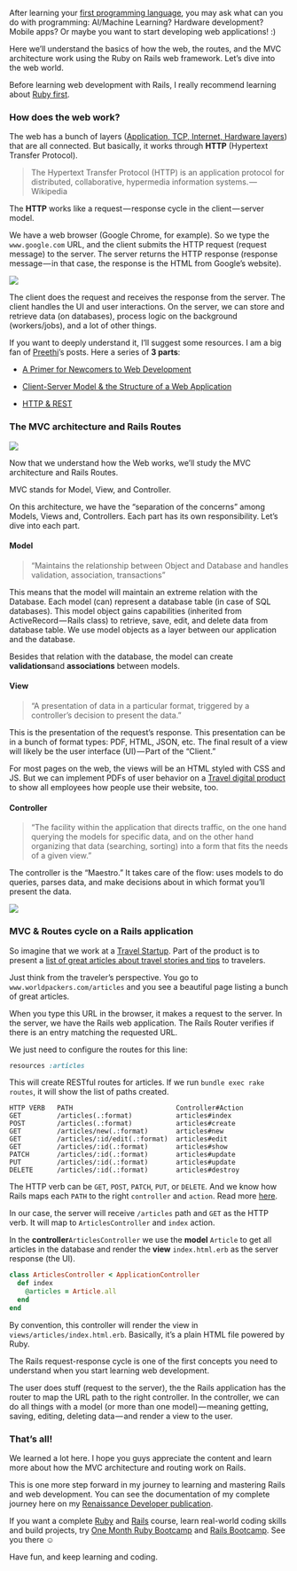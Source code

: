 After learning your [first programming language](https://medium.freecodecamp.org/learning-ruby-from-zero-to-hero-90ad4eecc82d), you may ask what can you do with programming: AI/Machine Learning? Hardware development? Mobile apps? Or maybe you want to start developing web applications! :)

Here we’ll understand the basics of how the web, the routes, and the MVC architecture work using the Ruby on Rails web framework. Let’s dive into the web world.

Before learning web development with Rails, I really recommend learning about [Ruby first](https://medium.freecodecamp.org/learning-ruby-from-zero-to-hero-90ad4eecc82d).

### How does the web work?

The web has a bunch of layers ([Application, TCP, Internet, Hardware layers](https://web.stanford.edu/class/msande91si/www-spr04/readings/week1/InternetWhitepaper.htm)) that are all connected. But basically, it works through **HTTP** (Hypertext Transfer Protocol).

> The Hypertext Transfer Protocol (HTTP) is an application protocol for distributed, collaborative, hypermedia information systems. — Wikipedia

The **HTTP** works like a request — response cycle in the client — server model.

We have a web browser (Google Chrome, for example). So we type the `www.google.com` URL, and the client submits the HTTP request (request message) to the server. The server returns the HTTP response (response message — in that case, the response is the HTML from Google’s website).

![](https://cdn-images-1.medium.com/max/1600/1*0HsqvxES_m9Serhg8xW2Xg.png)

The client does the request and receives the response from the server. The client handles the UI and user interactions. On the server, we can store and retrieve data (on databases), process logic on the background (workers/jobs), and a lot of other things.

If you want to deeply understand it, I’ll suggest some resources. I am a big fan of [Preethi](https://medium.com/@preethikasireddy)’s posts. Here a series of **3 parts**:

- [A Primer for Newcomers to Web Development](https://medium.freecodecamp.org/how-the-web-works-a-primer-for-newcomers-to-web-development-or-anyone-really-b4584e63585c)

- [Client-Server Model & the Structure of a Web Application](https://medium.freecodecamp.org/how-the-web-works-part-ii-client-server-model-the-structure-of-a-web-application-735b4b6d76e3)

- [HTTP & REST](https://medium.freecodecamp.org/how-the-web-works-part-iii-http-rest-e61bc50fa0a)

### The MVC architecture and Rails Routes

![](https://cdn-images-1.medium.com/max/1600/1*eDPWR3lYGm1ogbef2beyHA.png)

Now that we understand how the Web works, we’ll study the MVC architecture and Rails Routes.

MVC stands for Model, View, and Controller.

On this architecture, we have the “separation of the concerns” among Models, Views and, Controllers. Each part has its own responsibility. Let’s dive into each part.

#### Model

> “Maintains the relationship between Object and Database and handles validation, association, transactions”

This means that the model will maintain an extreme relation with the Database. Each model (can) represent a database table (in case of SQL databases). This model object gains capabilities (inherited from ActiveRecord — Rails class) to retrieve, save, edit, and delete data from database table. We use model objects as a layer between our application and the database.

Besides that relation with the database, the model can create **validations**and **associations** between models.

#### View

> “A presentation of data in a particular format, triggered by a controller’s decision to present the data.”

This is the presentation of the request’s response. This presentation can be in a bunch of format types: PDF, HTML, JSON, etc. The final result of a view will likely be the user interface (UI) — Part of the “Client.”

For most pages on the web, the views will be an HTML styled with CSS and JS. But we can implement PDFs of user behavior on a [Travel digital product](https://www.worldpackers.com/) to show all employees how people use their website, too.

#### Controller

> “The facility within the application that directs traffic, on the one hand querying the models for specific data, and on the other hand organizing that data (searching, sorting) into a form that fits the needs of a given view.”

The controller is the “Maestro.” It takes care of the flow: uses models to do queries, parses data, and make decisions about in which format you’ll present the data.

![](https://cdn-images-1.medium.com/max/1600/1*KK61kGXrkaFBDfY7uWukyQ.png)

### MVC & Routes cycle on a Rails application

So imagine that we work at a [Travel Startup](https://www.worldpackers.com). Part of the product is to present a [list of great articles about travel stories and tips](https://www.worldpackers.com/articles) to travelers.

Just think from the traveler’s perspective. You go to `www.worldpackers.com/articles` and you see a beautiful page listing a bunch of great articles.

When you type this URL in the browser, it makes a request to the server. In the server, we have the Rails web application. The Rails Router verifies if there is an entry matching the requested URL.

We just need to configure the routes for this line:

```ruby
resources :articles
```

This will create RESTful routes for articles. If we run `bundle exec rake routes`, it will show the list of paths created.

```shell
HTTP VERB   PATH                          Controller#Action
GET         /articles(.:format)           articles#index
POST        /articles(.:format)           articles#create
GET         /articles/new(.:format)       articles#new
GET         /articles/:id/edit(.:format)  articles#edit
GET         /articles/:id(.:format)       articles#show
PATCH       /articles/:id(.:format)       articles#update
PUT         /articles/:id(.:format)       articles#update
DELETE      /articles/:id(.:format)       articles#destroy
```

The HTTP verb can be `GET`, `POST`, `PATCH`, `PUT`, or `DELETE`. And we know how Rails maps each `PATH` to the right `controller` and `action`. Read more [here](http://guides.rubyonrails.org/routing.html).

In our case, the server will receive `/articles` path and `GET` as the HTTP verb. It will map to `ArticlesController` and `index` action.

In the **controller**`ArticlesController` we use the **model** `Article` to get all articles in the database and render the **view** `index.html.erb` as the server response (the UI).

```ruby
class ArticlesController < ApplicationController
  def index
    @articles = Article.all
  end
end
```

By convention, this controller will render the view in `views/articles/index.html.erb`. Basically, it’s a plain HTML file powered by Ruby.

The Rails request-response cycle is one of the first concepts you need to understand when you start learning web development.

The user does stuff (request to the server), the the Rails application has the router to map the URL path to the right controller. In the controller, we can do all things with a model (or more than one model) — meaning getting, saving, editing, deleting data — and render a view to the user.

### That’s all!

We learned a lot here. I hope you guys appreciate the content and learn more about how the MVC architecture and routing work on Rails.

This is one more step forward in my journey to learning and mastering Rails and web development. You can see the documentation of my complete journey here on my [Renaissance Developer publication](https://medium.com/the-renaissance-developer).

If you want a complete [Ruby](https://onemonth.com/courses/ruby?mbsy=lG6tt&mbsy_source=97541b09-e3ab-45d7-a9b1-dbc77028e008&campaignid=33446&discount_code=TKRuby1) and [Rails](https://onemonth.com/courses/rails?mbsy=lG6tz&mbsy_source=d2442db6-e764-401a-a394-a9c081468830&discount_code=TKRuby1&campaignid=33448) course, learn real-world coding skills and build projects, try [One Month Ruby Bootcamp](https://onemonth.com/courses/ruby?mbsy=lG6tt&mbsy_source=97541b09-e3ab-45d7-a9b1-dbc77028e008&campaignid=33446&discount_code=TKRuby1) and [Rails Bootcamp](https://onemonth.com/courses/rails?mbsy=lG6tz&mbsy_source=d2442db6-e764-401a-a394-a9c081468830&discount_code=TKRuby1&campaignid=33448). See you there ☺

Have fun, and keep learning and coding.

